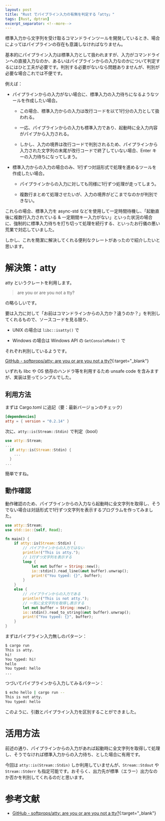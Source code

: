 ```yaml
---
layout: post
title: "Rust でパイプライン入力の有無を判定する「atty」"
tags: [Rust, dptran]
excerpt_separator: <!--more-->
---
```


標準入力から文字列を受け取るコマンドラインツールを開発しているとき、場合によってはパイプラインの存在も意識しなければなりません。

基本的にパイプライン入力は標準入力として扱われますが、入力がコマンドラインへの直接入力なのか、あるいはパイプラインからの入力なのかについて判定するにはひと工夫が必要です。判別する必要がないなら問題ありませんが、判別が必要な場合これでは不便です。

例えば：

- パイプラインからの入力がない場合に、標準入力の入力待ちになるようなツールを作成したい場合。
  
  - この場合、標準入力からの入力は改行コードを以て1行分の入力として扱われる。
  
  - 一応、パイプラインからの入力も標準入力であり、起動時に全入力内容がパイプから入力される。
  
  - しかし、入力の境界は改行コードで判別されるため、パイプラインから入力された文字列の末尾が改行コードで終了していない場合、Enter キーの入力待ちになってしまう。

- 標準入力からの入力の場合のみ、1行ずつ対話形式で処理を進めるツールを作成したい場合。
  
  - パイプラインからの入力に対しても同様に1行ずつ処理が走ってしまう。
  
  - 複数行まとめて処理させたいが、入力の境界がどこまでなのかが判別できない。

これらの場合、標準入力を async-std などを使用して一定時間待機し、「起動直後に複数行入力されている & 一定期間キー入力がない」といった状況の場合に、強制的に標準入力待ちを打ち切って処理を続行する、といったお行儀の悪い荒業で対応していました。

しかし、これを簡潔に解決してくれる便利なクレートがあったので紹介したいと思います。

<!--more-->

# 解決策：atty

atty というクレートを利用します。

> are you or are you not a tty?

の略らしいです。

要は入力に対して「お前はコマンドラインからの入力か？違うのか？」を判別してくれるもので、ソースコードを見る限り、

- UNIX の場合は ``libc::isatty()`` で

- Windows の場合は Windows API の ``GetConsoleMode()`` で

それぞれ判別しているようです。

[GitHub - softprops/atty: are you or are you not a tty?](https://github.com/softprops/atty){:target="_blank"}

いずれも libc や OS 依存のハンドラ等を利用するため unsafe code を含みますが、実装は至ってシンプルでした。

## 利用方法

まずは Cargo.toml に追記（要：最新バージョンのチェック）

```toml
[dependencies]
atty = { version = "0.2.14" }
```

次に、``atty::is(Stream::Stdin)`` で判定（bool）

```rust
use atty::Stream;
...
  if atty::is(Stream::Stdin) {
    ...
  }
...
```

簡単ですね。

## 動作確認

動作確認のため、パイプラインからの入力なら起動時に全文字列を取得し、そうでない場合は対話形式で1行ずつ文字列を表示するプログラムを作ってみました。

```rust
use atty::Stream;
use std::io::{self, Read};

fn main() {
    if atty::is(Stream::Stdin) {
        // パイプラインからの入力ではない
        println!("This is atty.");
        // 1行ずつ文字列を表示する
        loop {
            let mut buffer = String::new();
            io::stdin().read_line(&mut buffer).unwrap();
            print!("You typed: {}", buffer);
        }
    }
    else {
        // パイプラインからの入力である
        println!("This is not atty.");
        // 一気に全文字列を取得し表示する
        let mut buffer = String::new();
        io::stdin().read_to_string(&mut buffer).unwrap();
        print!("You typed: {}", buffer);
    }
}
```

まずはパイプライン入力無しのパターン：

```bash
$ cargo run
This is atty.
hi!
You typed: hi!
hello
You typed: hello
...
```

つづいてパイプラインから入力してみるパターン：

```bash
$ echo hello | cargo run --
This is not atty.
You typed: hello
```

このように、引数とパイプライン入力を区別することができました。

# 活用方法

前述の通り、パイプラインからの入力があれば起動時に全文字列を取得して処理し、そうでなければ標準入力からの入力待ち、とした場合に有用です。

今回は ``atty::is(Stream::Stdin)`` しか利用していませんが、``Stream::Stdout`` や ``Stream::Stderr`` も指定可能です。おそらく、出力先が標準（エラー）出力なのか否かを判別してくれるのだと思います。

# 参考文献

- [GitHub - softprops/atty: are you or are you not a tty?](https://github.com/softprops/atty/tree/master){:target="_blank"}
